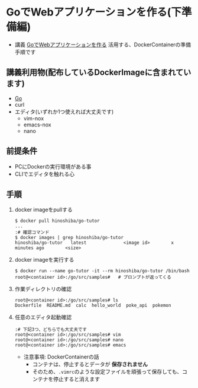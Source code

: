 GoでWebアプリケーションを作る(下準備編)
===

* 講義 [GoでWebアプリケーションを作る](../../) 活用する、DockerContainerの準備手順です

## 講義利用物(配布しているDockerImageに含まれています)
* [Go](https://golang.org/)
* curl
* エディタ(いずれか1つ使えれば大丈夫です)
	* vim-nox
	* emacs-nox
	* nano

## 前提条件
* PCにDockerの実行環境がある事
* CLIでエディタを触れる心

## 手順
1. docker imageをpullする
	```shell
	$ docker pull hinoshiba/go-tutor
	...
	:# 確認コマンド
	$ docker images | grep hinoshiba/go-tutor
	hinoshiba/go-tutor   latest              <image id>        x minutes ago        <size>
	```
2. docker imageを実行する
	```shell
	$ docker run --name go-tutor -it --rm hinoshiba/go-tutor /bin/bash
	root@<container id>:/go/src/samples#   # プロンプトが返ってくる
	```
3. 作業ディレクトリの確認
	```shell
	root@<container id>:/go/src/samples# ls
	Dockerfile  README.md  calc  hello_world  poke_api  pokemon
	```
4. 任意のエディタ起動確認
	```shell
	:# 下記3つ、どちらでも大丈夫です
	root@<container id>:/go/src/samples# vim
	root@<container id>:/go/src/samples# nano
	root@<container id>:/go/src/samples# emacs
	```
	* 注意事項: DockerContainerの話
		* コンテナは、停止するとデータが **保存されません**
		* そのため、`.vimrc`のような設定ファイルを頑張って保存しても、コンテナを停止すると消えます
